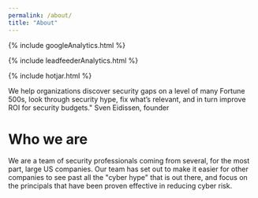 ```yaml
---
permalink: /about/
title: "About"
---
```

<!-- Google analytics -->
{% include googleAnalytics.html %}
<!-- leadfeeder analytics -->
{% include leadfeederAnalytics.html %}
<!-- hotjar analytics -->
{% include hotjar.html %}

We help organizations discover security gaps on a level of many Fortune 500s, 
look through security hype,
fix what’s relevant, 
and in turn improve ROI for security budgets."
Sven Eidissen, founder

# Who we are
We are a team of security professionals coming from several, for the most part, large US companies. Our team has set out to make it easier for other companies to see past all the "cyber hype" that is out there, and focus on the principals that have been proven effective in reducing cyber risk. 
